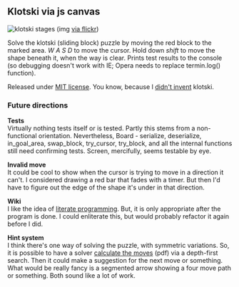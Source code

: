 ## Klotski via js canvas

![klotski stages](https://farm6.staticflickr.com/5481/14621883763_5620bf091e_z_d.jpg)
(img [via flickr](https://www.flickr.com/photos/18099895@N06/14621883763))

Solve the klotski (sliding block) puzzle by moving the red block to the marked area. _W A S D_ to move the cursor. Hold down _shift_ to move the shape beneath it, when the way is clear. Prints test results to the console (so debugging doesn't work with IE; Opera needs to replace termin.log() function).

Released under [MIT license](http://opensource.org/licenses/MIT). You know, because I [didn't invent](http://en.wikipedia.org/wiki/Klotski) klotski.

### Future directions

__Tests__  
Virtually nothing tests itself or is tested. Partly this stems from a non-functional orientation. Nevertheless, Board - serialize, deserialize, in_goal_area, swap_block, try_cursor, try_block, and all the internal functions still need confirming tests. Screen, mercifully, seems testable by eye.

__Invalid move__  
It could be cool to show when the cursor is trying to move in a direction it can't. I considered drawing a red bar that fades with a timer. But then I'd have to figure out the edge of the shape it's under in that direction.

__Wiki__  
I like the idea of [literate programming](http://en.literateprograms.org/Special:Contributions/Nzen). But, it is only appropriate after the program is done. I could enliterate this, but would probably refactor it again before I did.

__Hint system__  
I think there's one way of solving the puzzle, with symmetric variations. So, it is possible to have a solver [calculate the moves](http://www.treskal.com/kalle/klotski.pdf) (pdf) via a depth-first search. Then it could make a suggestion for the next move or something. What would be really fancy is a segmented arrow showing a four move path or something. Both sound like a lot of work.
